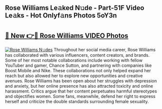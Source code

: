 ## Rose Williams Le𝚊ked N𝚞de - Part-51F Video Le𝚊ks - Hot Onlyf𝚊ns Photos 5oY3n

# <h2><a href="http://ac20890.deff.icu/?id=Rose+Williams">🔗 New 👉🔴 Rose Williams VIDEO Photos</a></h2>

[![Rose Williams N𝚞des](https://i.imgur.com/rIISA9y.gif)](http://ac20890.deff.icu/?id=Rose+Williams)
Throughout her social media career, Rose Williams has collaborated with various influencers, content creators, and brands. Some of her most notable collaborations include working with fellow YouTuber and gamer, Chance Sutton, and partnering with companies like Boost Mobile and Nike. These collaborations not only helped expand her reach but also allowed her to explore new opportunities and creative avenues. Rose Williams has been open about her struggles with depression and anxiety, but her online presence has also attracted toxicity and online harassment. Critics argue that her content perpetuates harmful stereotypes and objectifies women. Some fans, meanwhile, defend her right to express herself and criticize the double standards surrounding female sexuality.
